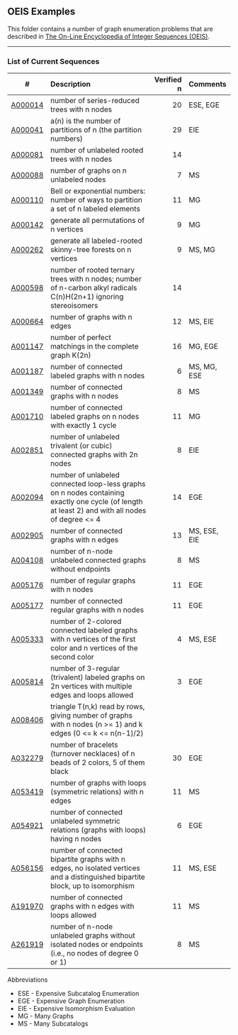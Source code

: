 ## OEIS Examples

This folder contains a number of graph enumeration problems that are described in [The On-Line Encyclopedia of Integer Sequences (OEIS)](https://oeis.org/).

---
### List of Current Sequences

| # | Description | Verified n | Comments |
|---|:---|---:|:---|
| [A000014](https://oeis.org/A000014) | number of series-reduced trees with n nodes | 20 | ESE, EGE |
| [A000041](https://oeis.org/A000041) | a(n) is the number of partitions of n (the partition numbers) | 29 | EIE |
| [A000081](https://oeis.org/A000081) | number of unlabeled rooted trees with n nodes | 14 |  |
| [A000088](https://oeis.org/A000088) | number of graphs on n unlabeled nodes | 7 | MS |
| [A000110](https://oeis.org/A000110) | Bell or exponential numbers: number of ways to partition a set of n labeled elements | 11 | MG |
| [A000142](https://oeis.org/A000142) | generate all permutations of n vertices | 9 | MG |
| [A000262](https://oeis.org/A000262) | generate all labeled-rooted skinny-tree forests on n vertices | 9 | MS, MG |
| [A000598](https://oeis.org/A000598) | number of rooted ternary trees with n nodes; number of n-carbon alkyl radicals C(n)H(2n+1) ignoring stereoisomers | 14 |  |
| [A000664](https://oeis.org/A000664) | number of graphs with n edges | 12 | MS, EIE
| [A001147](https://oeis.org/A001147) | number of perfect matchings in the complete graph K(2n) | 16 | MG, EGE |
| [A001187](https://oeis.org/A001187) | number of connected labeled graphs with n nodes | 6 | MS, MG, ESE |
| [A001349](https://oeis.org/A001349) | number of connected graphs with n nodes | 8 | MS |
| [A001710](https://oeis.org/A001710) | number of connected labeled graphs on n nodes with exactly 1 cycle | 11 | MG
| [A002851](https://oeis.org/A002851) | number of unlabeled trivalent (or cubic) connected graphs with 2n nodes | 8 | EIE
| [A002094](https://oeis.org/A002094) | number of unlabeled connected loop-less graphs on n nodes containing exactly one cycle (of length at least 2) and with all nodes of degree <= 4 | 14 | EGE |
| [A002905](https://oeis.org/A002905) | number of connected graphs with n edges | 13 | MS, ESE, EIE |
| [A004108](https://oeis.org/A004108) | number of n-node unlabeled connected graphs without endpoints | 8 | MS |
| [A005176](https://oeis.org/A005176) | number of regular graphs with n nodes | 11 | EGE |
| [A005177](https://oeis.org/A005177) | number of connected regular graphs with n nodes | 11 | EGE |
| [A005333](https://oeis.org/A005333) | number of 2-colored connected labeled graphs with n vertices of the first color and n vertices of the second color | 4 | MS, ESE |
| [A005814](https://oeis.org/A005814) | number of 3-regular (trivalent) labeled graphs on 2n vertices with multiple edges and loops allowed | 3 | EGE |
| [A008406](https://oeis.org/A008406) | triangle T(n,k) read by rows, giving number of graphs with n nodes (n >= 1) and k edges (0 <= k <= n(n-1)/2) |  |
| [A032279](https://oeis.org/A032279) | number of bracelets (turnover necklaces) of n beads of 2 colors, 5 of them black | 30 | EGE |
| [A053419](https://oeis.org/A053419) | number of graphs with loops (symmetric relations) with n edges | 11 | MS |
| [A054921](https://oeis.org/A054921) | number of connected unlabeled symmetric relations (graphs with loops) having n nodes | 6 | EGE |
| [A056156](https://oeis.org/A056156) | number of connected bipartite graphs with n edges, no isolated vertices and a distinguished bipartite block, up to isomorphism | 11 | MS, ESE |
| [A191970](https://oeis.org/A191970) | number of connected graphs with n edges with loops allowed| 11 | MS |
| [A261919](https://oeis.org/A261919) | number of n-node unlabeled graphs without isolated nodes or endpoints (i.e., no nodes of degree 0 or 1) | 8 | MS |

Abbreviations
- ESE - Expensive Subcatalog Enumeration
- EGE - Expensive Graph Enumeration
- EIE - Expensive Isomorphism Evaluation
- MG - Many Graphs
- MS - Many Subcatalogs